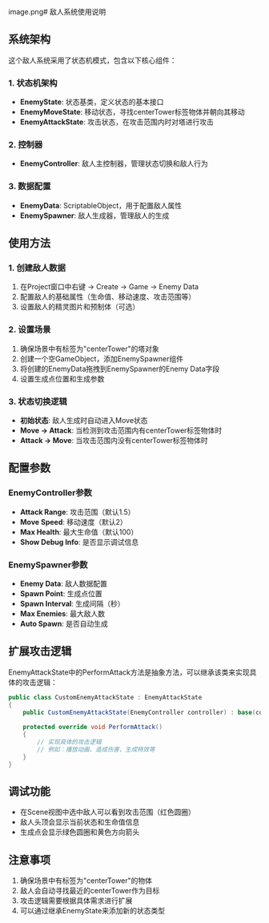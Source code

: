 image.png# 敌人系统使用说明

## 系统架构

这个敌人系统采用了状态机模式，包含以下核心组件：

### 1. 状态机架构
- **EnemyState**: 状态基类，定义状态的基本接口
- **EnemyMoveState**: 移动状态，寻找centerTower标签物体并朝向其移动
- **EnemyAttackState**: 攻击状态，在攻击范围内时对塔进行攻击

### 2. 控制器
- **EnemyController**: 敌人主控制器，管理状态切换和敌人行为

### 3. 数据配置
- **EnemyData**: ScriptableObject，用于配置敌人属性
- **EnemySpawner**: 敌人生成器，管理敌人的生成

## 使用方法

### 1. 创建敌人数据
1. 在Project窗口中右键 → Create → Game → Enemy Data
2. 配置敌人的基础属性（生命值、移动速度、攻击范围等）
3. 设置敌人的精灵图片和预制体（可选）

### 2. 设置场景
1. 确保场景中有标签为"centerTower"的塔对象
2. 创建一个空GameObject，添加EnemySpawner组件
3. 将创建的EnemyData拖拽到EnemySpawner的Enemy Data字段
4. 设置生成点位置和生成参数

### 3. 状态切换逻辑
- **初始状态**: 敌人生成时自动进入Move状态
- **Move → Attack**: 当检测到攻击范围内有centerTower标签物体时
- **Attack → Move**: 当攻击范围内没有centerTower标签物体时

## 配置参数

### EnemyController参数
- **Attack Range**: 攻击范围（默认1.5）
- **Move Speed**: 移动速度（默认2）
- **Max Health**: 最大生命值（默认100）
- **Show Debug Info**: 是否显示调试信息

### EnemySpawner参数
- **Enemy Data**: 敌人数据配置
- **Spawn Point**: 生成点位置
- **Spawn Interval**: 生成间隔（秒）
- **Max Enemies**: 最大敌人数
- **Auto Spawn**: 是否自动生成

## 扩展攻击逻辑

EnemyAttackState中的PerformAttack方法是抽象方法，可以继承该类来实现具体的攻击逻辑：

```csharp
public class CustomEnemyAttackState : EnemyAttackState
{
    public CustomEnemyAttackState(EnemyController controller) : base(controller) { }
    
    protected override void PerformAttack()
    {
        // 实现具体的攻击逻辑
        // 例如：播放动画、造成伤害、生成特效等
    }
}
```

## 调试功能

- 在Scene视图中选中敌人可以看到攻击范围（红色圆圈）
- 敌人头顶会显示当前状态和生命值信息
- 生成点会显示绿色圆圈和黄色方向箭头

## 注意事项

1. 确保场景中有标签为"centerTower"的物体
2. 敌人会自动寻找最近的centerTower作为目标
3. 攻击逻辑需要根据具体需求进行扩展
4. 可以通过继承EnemyState来添加新的状态类型 